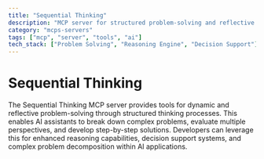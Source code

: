 ```yaml
---
title: "Sequential Thinking"
description: "MCP server for structured problem-solving and reflective reasoning processes."
category: "mcps-servers"
tags: ["mcp", "server", "tools", "ai"]
tech_stack: ["Problem Solving", "Reasoning Engine", "Decision Support"]
---
```


# Sequential Thinking

The Sequential Thinking MCP server provides tools for dynamic and reflective problem-solving through structured thinking processes. This enables AI assistants to break down complex problems, evaluate multiple perspectives, and develop step-by-step solutions. Developers can leverage this for enhanced reasoning capabilities, decision support systems, and complex problem decomposition within AI applications.
